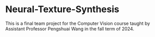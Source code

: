 # Neural-Texture-Synthesis
This is a final team project for the Computer Vision course taught by Assistant Professor Pengshuai Wang in the fall term of 2024.
